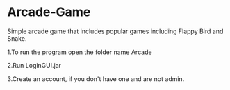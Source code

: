 # Arcade-Game
Simple arcade game that includes popular games including Flappy Bird and Snake. 

1.To run the program open the folder name Arcade

2.Run LoginGUI.jar 

3.Create an account, if you don't have one and are not admin.
